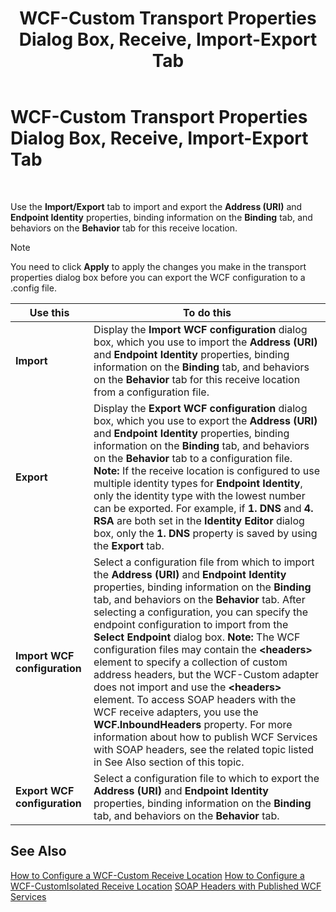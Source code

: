 ﻿---
title: WCF-Custom Transport Properties Dialog Box, Receive, Import-Export Tab
TOCTitle: WCF-Custom Transport Properties Dialog Box, Receive, Import-Export Tab
ms:assetid: 888a2428-f3ea-4551-b404-ddc9367499ab
ms:mtpsurl: https://msdn.microsoft.com/en-us/library/Bb226392(v=BTS.80)
ms:contentKeyID: 51529489
ms.date: 08/30/2017
mtps_version: v=BTS.80
f1_keywords:
- bts10.adapters.wcf-custom.transport.receive.importexport
---

# WCF-Custom Transport Properties Dialog Box, Receive, Import-Export Tab

 

Use the **Import/Export** tab to import and export the **Address (URI)** and **Endpoint Identity** properties, binding information on the **Binding** tab, and behaviors on the **Behavior** tab for this receive location.


> [!NOTE]
> <P>You need to click <STRONG>Apply</STRONG> to apply the changes you make in the transport properties dialog box before you can export the WCF configuration to a .config file.</P>



<table>
<thead>
<tr class="header">
<th>Use this</th>
<th>To do this</th>
</tr>
</thead>
<tbody>
<tr class="odd">
<td><strong>Import</strong></td>
<td>Display the <strong>Import WCF configuration</strong> dialog box, which you use to import the <strong>Address (URI)</strong> and <strong>Endpoint Identity</strong> properties, binding information on the <strong>Binding</strong> tab, and behaviors on the <strong>Behavior</strong> tab for this receive location from a configuration file.</td>
</tr>
<tr class="even">
<td><strong>Export</strong></td>
<td>Display the <strong>Export WCF configuration</strong> dialog box, which you use to export the <strong>Address (URI)</strong> and <strong>Endpoint Identity</strong> properties, binding information on the <strong>Binding</strong> tab, and behaviors on the <strong>Behavior</strong> tab to a configuration file. <strong>Note:</strong> If the receive location is configured to use multiple identity types for <strong>Endpoint Identity</strong>, only the identity type with the lowest number can be exported. For example, if <strong>1. DNS</strong> and <strong>4. RSA</strong> are both set in the <strong>Identity Editor</strong> dialog box, only the <strong>1. DNS</strong> property is saved by using the <strong>Export</strong> tab.</td>
</tr>
<tr class="odd">
<td><strong>Import WCF configuration</strong></td>
<td>Select a configuration file from which to import the <strong>Address (URI)</strong> and <strong>Endpoint Identity</strong> properties, binding information on the <strong>Binding</strong> tab, and behaviors on the <strong>Behavior</strong> tab. After selecting a configuration, you can specify the endpoint configuration to import from the <strong>Select Endpoint</strong> dialog box. <strong>Note:</strong> The WCF configuration files may contain the <strong>&lt;headers&gt;</strong> element to specify a collection of custom address headers, but the WCF-Custom adapter does not import and use the <strong>&lt;headers&gt;</strong> element. To access SOAP headers with the WCF receive adapters, you use the <strong>WCF.InboundHeaders</strong> property. For more information about how to publish WCF Services with SOAP headers, see the related topic listed in See Also section of this topic.</td>
</tr>
<tr class="even">
<td><strong>Export WCF configuration</strong></td>
<td>Select a configuration file to which to export the <strong>Address (URI)</strong> and <strong>Endpoint Identity</strong> properties, binding information on the <strong>Binding</strong> tab, and behaviors on the <strong>Behavior</strong> tab.</td>
</tr>
</tbody>
</table>


## See Also

[How to Configure a WCF-Custom Receive Location](https://msdn.microsoft.com/library/bb259941\(v=bts.80\))  
[How to Configure a WCF-CustomIsolated Receive Location](https://msdn.microsoft.com/library/bb226374\(v=bts.80\))  
[SOAP Headers with Published WCF Services](https://msdn.microsoft.com/library/bb246105\(v=bts.80\))


